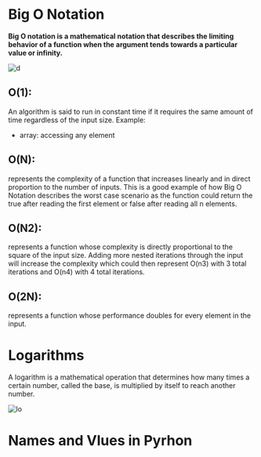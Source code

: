 # Big O Notation

**Big O notation is a mathematical notation that describes the limiting behavior of a function when the argument tends towards a particular value or infinity.**

![d](https://learnovercoffee.com/wp-content/uploads/2019/06/Big-O-1024x473.png)

## O(1):
An algorithm is said to run in constant time if it requires the same amount of time regardless of the input size. Example:
- array: accessing any element

## O(N):
represents the complexity of a function that increases linearly and in direct proportion to the number of inputs. This is a good example of how Big O Notation describes the worst case scenario as the function could return the true after reading the first element or false after reading all n elements.

## O(N2):
represents a function whose complexity is directly proportional to the square of the input size. Adding more nested iterations through the input will increase the complexity which could then represent O(n3) with 3 total iterations and O(n4) with 4 total iterations.

## O(2N):
 represents a function whose performance doubles for every element in the input. 
 
 
 # Logarithms
 
 A logarithm is a mathematical operation that determines how many times a certain number, called the base, is multiplied by itself to reach another number.
 
 ![lo](https://cdn.kastatic.org/googleusercontent/CfdIRZu_iMA_DFp7EilcK9igLFA42jd2hksGilRMBdINxoLKxj2LAWCjQxvj8m9E3Ik6tmVfPAFIx4whUTPp-KZw)
 
 
 # Names and Vlues in Pyrhon
 
 
